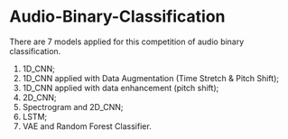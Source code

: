 # Audio-Binary-Classification

There are 7 models applied for this competition of audio binary classification.
1.	1D_CNN;
2.	1D_CNN applied with Data Augmentation (Time Stretch & Pitch Shift);
3.	1D_CNN applied with data enhancement (pitch shift);
4.	2D_CNN;
5.	Spectrogram and 2D_CNN;
6.	LSTM;
7.	VAE and Random Forest Classifier.
